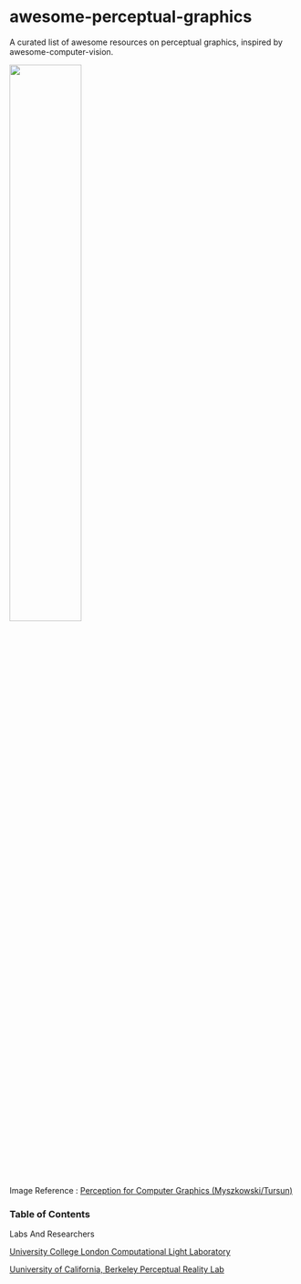 # awesome-perceptual-graphics
A  curated list of  awesome resources on perceptual graphics, inspired by awesome-computer-vision.


<img src="https://user-images.githubusercontent.com/46696280/184265236-790f933f-4881-4bb7-bc61-51af33b17354.png" width=50% height=50%>

Image Reference : [ Perception for Computer Graphics (Myszkowski/Tursun)](https://resources.mpi-inf.mpg.de/departments/d4/teaching/ws201819/perception_course/)

### Table of Contents
Labs And Researchers

[University College London Computational Light Laboratory](https://complightlab.com/)

[Uuniversity of California, Berkeley Perceptual Reality Lab](http://www.emilyacooper.org/index.html)
